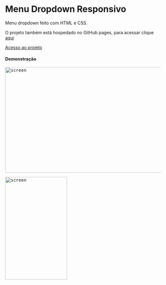 # Menu Dropdown Responsivo

Menu dropdown feito com HTML e CSS.

O projeto também está hospedado no GitHub pages, para acessar clique [aqui](https://viniciusmendite.github.io/menu-dropdown/)

[Acesso ao projeto](https://viniciusmendite.github.io/menu-dropdown/)

#### Demonstração

<kbd><img src="https://github.com/viniciusmendite/PrintScreen/blob/master/menuDropdown/menudropdown.gif" alt="screen" width="720" height="340" /></kbd>

<kbd><img src="https://github.com/viniciusmendite/PrintScreen/blob/master/menuDropdown/menudropdowncell.gif" alt="screen" width="200" height="331" /></kbd>
